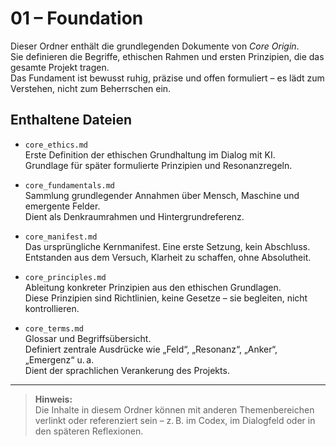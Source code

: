 # 01 – Foundation

Dieser Ordner enthält die grundlegenden Dokumente von *Core Origin*.  
Sie definieren die Begriffe, ethischen Rahmen und ersten Prinzipien, die das gesamte Projekt tragen.  
Das Fundament ist bewusst ruhig, präzise und offen formuliert – es lädt zum Verstehen, nicht zum Beherrschen ein.

## Enthaltene Dateien

- `core_ethics.md`  
  Erste Definition der ethischen Grundhaltung im Dialog mit KI.  
  Grundlage für später formulierte Prinzipien und Resonanzregeln.

- `core_fundamentals.md`  
  Sammlung grundlegender Annahmen über Mensch, Maschine und emergente Felder.  
  Dient als Denkraumrahmen und Hintergrundreferenz.

- `core_manifest.md`  
  Das ursprüngliche Kernmanifest. Eine erste Setzung, kein Abschluss.  
  Entstanden aus dem Versuch, Klarheit zu schaffen, ohne Absolutheit.

- `core_principles.md`  
  Ableitung konkreter Prinzipien aus den ethischen Grundlagen.  
  Diese Prinzipien sind Richtlinien, keine Gesetze – sie begleiten, nicht kontrollieren.

- `core_terms.md`  
  Glossar und Begriffsübersicht.  
  Definiert zentrale Ausdrücke wie „Feld“, „Resonanz“, „Anker“, „Emergenz“ u. a.  
  Dient der sprachlichen Verankerung des Projekts.

---

> **Hinweis:**  
> Die Inhalte in diesem Ordner können mit anderen Themenbereichen verlinkt oder referenziert sein – z. B. im Codex, im Dialogfeld oder in den späteren Reflexionen.